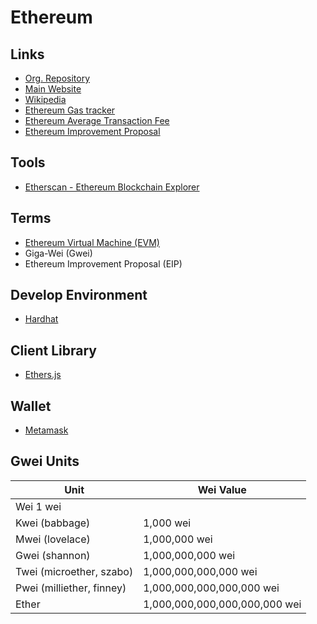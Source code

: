# Ethereum

<!--
Avalanche
Solana
Fantom
Near
Cloken

https://github.com/scaffold-eth/scaffold-eth

https://www.casadocodigo.com.br/products/livro-blockchain-ethereum
-->

## Links

- [Org. Repository](https://github.com/ethereum)
- [Main Website](https://ethereum.org)
- [Wikipedia](https://en.wikipedia.org/wiki/Ethereum)
- [Ethereum Gas tracker](https://useweb3.xyz/gas)
- [Ethereum Average Transaction Fee](https://ycharts.com/indicators/ethereum_average_transaction_fee)
- [Ethereum Improvement Proposal](https://github.com/ethereum/EIPs)

## Tools

- [Etherscan - Ethereum Blockchain Explorer](https://etherscan.io/)

<!--
https://snapshot.org
-->

## Terms

- [Ethereum Virtual Machine (EVM)](https://ethereum.org/en/developers/docs/evm/)
- Giga-Wei (Gwei)
- Ethereum Improvement Proposal (EIP)

## Develop Environment

- [Hardhat](/hardhat.md)

## Client Library

- [Ethers.js](/ethers.js.md)

## Wallet

- [Metamask](/metamask.md)

## Gwei Units

| Unit                      | Wei Value                     |
| ------------------------- | ----------------------------- |
| Wei 1 wei                 |
| Kwei (babbage)            | 1,000 wei                     |
| Mwei (lovelace)           | 1,000,000 wei                 |
| Gwei (shannon)            | 1,000,000,000 wei             |
| Twei (microether, szabo)  | 1,000,000,000,000 wei         |
| Pwei (milliether, finney) | 1,000,000,000,000,000 wei     |
| Ether                     | 1,000,000,000,000,000,000 wei |
